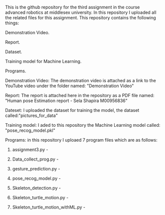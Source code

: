 This is the github repository for the third assignment in the course advanced robotics at middlesex university.
In this repository I uploaded all the related files for this assignment.
This repository contains the following things: 

Demonstration Video.

Report.

Dataset.

Training model for Machine Learning.
                                            
Programs.

Demonstration Video:
The demonstration video is attached as a link to the YouTube video under the folder named: "Demonstration Video"

Report:
The report is attached here in the repository as a PDF file named: "Human pose Estimation report - Sela Shapira M00956836"

Dateset:
I uploaded the dataset for training the model, the dataset called:"pictures_for_data"

Training model:
I aded to this repository the Machine Learning model called: "pose_recog_model.pkl"

Programs:
in this repository I uploaed 7 program files which are as follows:

1. assignment3.py - 

2. Data_collect_prog.py - 

3. gesture_prediction.py - 

4. pose_recog_model.py - 

5. Skeleton_detection.py - 

6. Skeleton_turtle_motion.py - 

7. Skeleton_turtle_motion_withML.py - 
